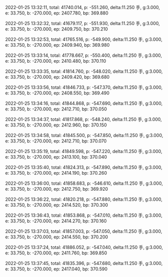 2022-01-25 13:32:11, total: 41740.014, p: -551.260, delta:11.250 手, g:3.000, e: 33.750, b: -270.000, ep: 2407.780, bp: 369.880

2022-01-25 13:32:32, total: 41679.117, p: -551.930, delta:11.250 手, g:3.000, e: 33.750, b: -270.000, ep: 2409.750, bp: 370.210

2022-01-25 13:32:53, total: 41765.516, p: -549.900, delta:11.250 手, g:3.000, e: 33.750, b: -270.000, ep: 2409.940, bp: 369.980

2022-01-25 13:33:14, total: 41778.667, p: -550.400, delta:11.250 手, g:3.000, e: 33.750, b: -270.000, ep: 2410.480, bp: 370.110

2022-01-25 13:33:35, total: 41814.760, p: -548.020, delta:11.250 手, g:3.000, e: 33.750, b: -270.000, ep: 2409.420, bp: 369.680

2022-01-25 13:33:56, total: 41846.733, p: -547.370, delta:11.250 手, g:3.000, e: 33.750, b: -270.000, ep: 2408.550, bp: 369.490

2022-01-25 13:34:16, total: 41844.868, p: -547.690, delta:11.250 手, g:3.000, e: 33.750, b: -270.000, ep: 2412.710, bp: 370.050

2022-01-25 13:34:37, total: 41817.868, p: -548.240, delta:11.250 手, g:3.000, e: 33.750, b: -270.000, ep: 2412.960, bp: 370.150

2022-01-25 13:34:58, total: 41845.500, p: -547.850, delta:11.250 手, g:3.000, e: 33.750, b: -270.000, ep: 2412.710, bp: 370.070

2022-01-25 13:35:19, total: 41849.598, p: -547.220, delta:11.250 手, g:3.000, e: 33.750, b: -270.000, ep: 2413.100, bp: 370.040

2022-01-25 13:35:40, total: 41824.313, p: -547.890, delta:11.250 手, g:3.000, e: 33.750, b: -270.000, ep: 2414.190, bp: 370.260

2022-01-25 13:36:00, total: 41858.683, p: -546.610, delta:11.250 手, g:3.000, e: 33.750, b: -270.000, ep: 2412.750, bp: 369.920

2022-01-25 13:36:22, total: 41820.218, p: -547.880, delta:11.250 手, g:3.000, e: 33.750, b: -270.000, ep: 2414.520, bp: 370.300

2022-01-25 13:36:43, total: 41853.868, p: -547.010, delta:11.250 手, g:3.000, e: 33.750, b: -270.000, ep: 2414.270, bp: 370.160

2022-01-25 13:37:03, total: 41857.003, p: -547.050, delta:11.250 手, g:3.000, e: 33.750, b: -270.000, ep: 2414.550, bp: 370.200

2022-01-25 13:37:24, total: 41886.052, p: -547.040, delta:11.250 手, g:3.000, e: 33.750, b: -270.000, ep: 2411.760, bp: 369.850

2022-01-25 13:37:45, total: 41835.396, p: -547.680, delta:11.250 手, g:3.000, e: 33.750, b: -270.000, ep: 2417.040, bp: 370.590